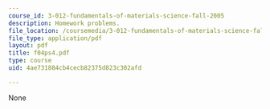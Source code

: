 ```yaml
---
course_id: 3-012-fundamentals-of-materials-science-fall-2005
description: Homework problems.
file_location: /coursemedia/3-012-fundamentals-of-materials-science-fall-2005/4ae731884cb4cecb82375d823c302afd_f04ps4.pdf
file_type: application/pdf
layout: pdf
title: f04ps4.pdf
type: course
uid: 4ae731884cb4cecb82375d823c302afd

---
```

None